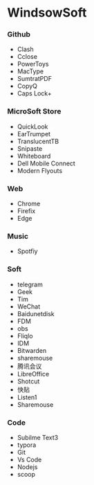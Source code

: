 # WindsowSoft



### Github

- Clash
- Cclose
- PowerToys
- MacType
- SumtratPDF
- CopyQ
- Caps Lock+

### MicroSoft Store

- QuickLook
- EarTrumpet
- TranslucentTB
- Snipaste
- Whiteboard
- Dell Mobile Connect
- Modern Flyouts
### Web

- Chrome
- Firefix
- Edge

### Music

- Spotfiy

### Soft

- telegram
- Geek
- Tim
- WeChat
- Baidunetdisk
- FDM
- obs
- Fliqlo
- IDM
- Bitwarden
- sharemouse
- 腾讯会议
- LibreOffice
- Shotcut
- 快贴
- Listen1
- Sharemouse

### Code

- Subilme Text3
- typora
- Git
- Vs Code
- Nodejs
- scoop
